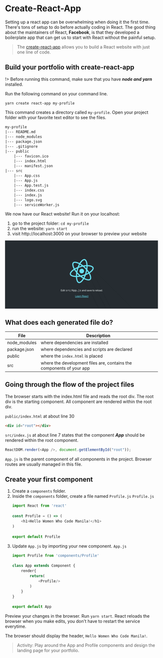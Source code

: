 # Create-React-App

Setting up a react app can be overwhelming when doing it the first time. There's tons of setup to do before actually coding in React. The good thing about the maintainers of React, **Facebook**, is that they developed a boilerplate app that can get us to start with React without the painful setup.

>The [create-react-app](https://github.com/facebook/create-react-app) allows you to build a React website with just one line of code.

## Build your portfolio with create-react-app

!> Before running this command, make sure that you have **_node and yarn_** installed.

Run the following command on your command line.

```shell
yarn create react-app my-profile
```

This command creates a directory called `my-profile`. Open your project folder with your favorite text editor to see the files.

```
my-profile
|--- README.md
|--- node_modules
|--- package.json
|--- .gitignore
|--- public
    |--- favicon.ico
    |--- index.html
    |--- manifest.json
|--- src
    |--- App.css
    |--- App.js
    |--- App.test.js
    |--- index.css
    |--- index.js
    |--- logo.svg
    |--- serviceWorker.js
```

We now have our React website! Run it on your localhost:

1. go to the project folder: `cd my-profile`
2. run the website: `yarn start`
3. visit http://localhost:3000 on your browser to preview your website

![React Default Page](../_media/react_default_page.gif)

## What does each generated file do?
| File         | Description                                                          |
| ------------ | -------------------------------------------------------------------- |
| node_modules | where dependencies are installed                                     |
| package.json | where dependencies and scripts are declared                          |
| public       | where the `index.html` is placed                                     |
| src          | where the development files are, contains the components of your app |

## Going through the flow of the project files
The browser starts with the index.html file and reads the root div. The root div is the starting component. All component are rendered within the root div.

`public/index.html` at about line 30
```html
<div id="root"></div>
```

`src/index.js` at about line 7 states that the component **_App_** should be rendered within the root component.
```javascript
ReactDOM.render(<App />, document.getElementById("root"));
```

`App.js` is the parent component of all components in the project. Browser routes are usually managed in this file.

## Create your first component
1. Create a `components` folder.
2. Inside the `components` folder, create a file named `Profile.js`
   `Profile.js`
   ```javascript
   import React from 'react'

   const Profile = () => (
       <h1>Hello Women Who Code Manila!</h1>
   )

   export default Profile
   ```
3. Update `App.js` by importing your new component.
   `App.js`
   ```javascript
   import Profile from 'components/Profile'

   class App extends Component {
       render{
           return(
               <Profile/>
           )
       }
   }

   export default App
   ```
Preview your changes in the browser. Run `yarn start`. React reloads the browser when you make edits, you don't have to restart the service everytime. 

The browser should display the header, `Hello Women Who Code Manila!`.
> Activity: Play around the App and Profile components and design the landing page for your portfolio.